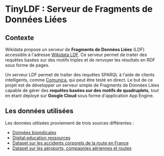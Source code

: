 # TinyLDF : Serveur de Fragments de Données Liées

## Contexte

Wikidata propose un serveur de **Fragments de Données Liées** (LDF) accessible à l'adresse [Wikidata LDF](https://query.wikidata.org/bigdata/ldf). Ce serveur permet de traiter des requêtes basées sur des motifs triples et de renvoyer les résultats en RDF sous forme de pages. 

Un serveur LDF permet de traiter des requêtes SPARQL à l'aide de clients intelligents, comme [Comunica](https://query.comunica.dev/), qui peut être testé en direct. Le but de ce projet est de développer un serveur simple de Fragments de Données Liées capable de gérer des **requêtes basées sur des motifs de quadruplets**, tout en étant déployé sur **Google Cloud** sous forme d'application App Engine.

## Les données utilisées

Les données utilisées proviennent de trois sources différentes :
- [Données biomdicales](https://download.bio2rdf.org/#/current/clinicaltrials/)
- [Digital education ressources](https://github.com/HeardLibrary/digital-scholarship/blob/master/data/rdf/vandy/vandy-triples.csv)
- [Dataset sur les accidents corporels de la route en France](https://www.data.gouv.fr/fr/datasets/bases-de-donnees-annuelles-des-accidents-corporels-de-la-circulation-routiere-annees-de-2005-a-2023/)
- [Dataset sur les aéroports, compagnies aériennes et routes](https://www.kaggle.com/datasets/ahmadrafiee/airports-airlines-planes-and-routes-update-2024?select=airports.csv)
